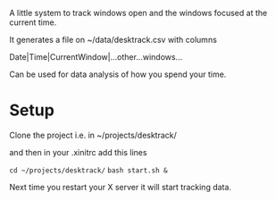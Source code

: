 A little system to track windows open and the windows focused at the current time.

It generates a file on ~/data/desktrack.csv with columns

Date|Time|CurrentWindow|...other...windows...


Can be used for data analysis of how you spend your time.


# Setup
Clone the project i.e. in ~/projects/desktrack/

and then in your .xinitrc add this lines

`cd ~/projects/desktrack/`
`bash start.sh &`

Next time you restart your X server it will start tracking data.
